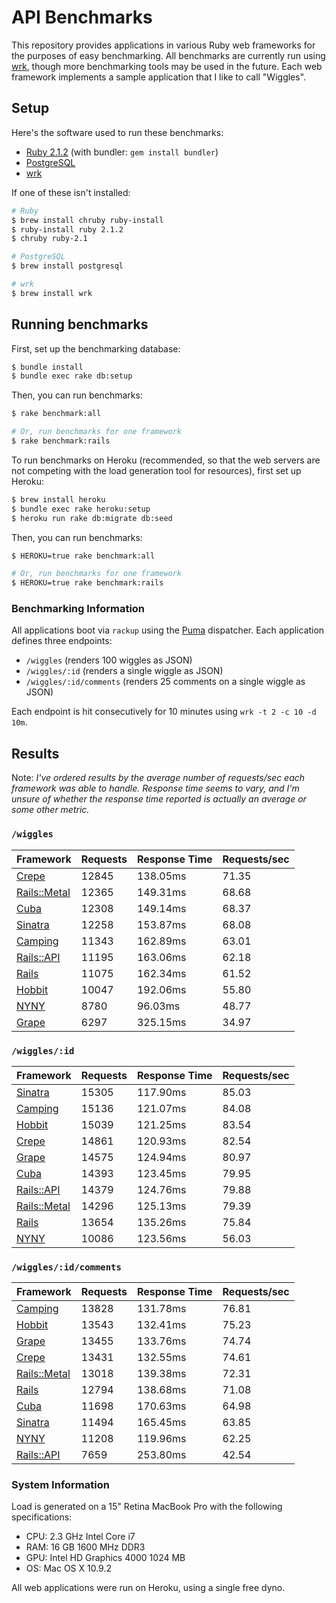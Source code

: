 # API Benchmarks

This repository provides applications in various Ruby web frameworks for the purposes of easy benchmarking. All benchmarks are currently run using [wrk][wrk], though more benchmarking tools may be used in the future. Each web framework implements a sample application that I like to call "Wiggles".

## Setup

Here's the software used to run these benchmarks:

* [Ruby 2.1.2][ruby] (with bundler: `gem install bundler`)
* [PostgreSQL][postgresql]
* [wrk][wrk]

If one of these isn't installed:

```bash
# Ruby
$ brew install chruby ruby-install
$ ruby-install ruby 2.1.2
$ chruby ruby-2.1

# PostgreSQL
$ brew install postgresql

# wrk
$ brew install wrk
```

## Running benchmarks

First, set up the benchmarking database:

```bash
$ bundle install
$ bundle exec rake db:setup
```

Then, you can run benchmarks:

```bash
$ rake benchmark:all

# Or, run benchmarks for one framework
$ rake benchmark:rails
```

To run benchmarks on Heroku (recommended, so that the web servers are not competing with the load generation tool for resources), first set up Heroku:

```bash
$ brew install heroku
$ bundle exec rake heroku:setup
$ heroku run rake db:migrate db:seed
```

Then, you can run benchmarks:

```bash
$ HEROKU=true rake benchmark:all

# Or, run benchmarks for one framework
$ HEROKU=true rake benchmark:rails
```

### Benchmarking Information

All applications boot via `rackup` using the [Puma][puma] dispatcher. Each application defines three endpoints:

 * `/wiggles` (renders 100 wiggles as JSON)
 * `/wiggles/:id` (renders a single wiggle as JSON)
 * `/wiggles/:id/comments` (renders 25 comments on a single wiggle as JSON)

Each endpoint is hit consecutively for 10 minutes using `wrk -t 2 -c 10 -d 10m`.

## Results

Note: _I've ordered results by the average number of requests/sec each framework was able to handle. Response time seems to vary, and I'm unsure of whether the response time reported is actually an average or some other metric._

### `/wiggles`

| Framework                   | Requests | Response Time | Requests/sec |
|-----------------------------|----------|---------------|--------------|
| [Crepe][crepe]              | 12845    | 138.05ms      | 71.35        |
| [Rails::Metal][rails-metal] | 12365    | 149.31ms      | 68.68        |
| [Cuba][cuba]                | 12308    | 149.14ms      | 68.37        |
| [Sinatra][sinatra]          | 12258    | 153.87ms      | 68.08        |
| [Camping][camping]          | 11343    | 162.89ms      | 63.01        |
| [Rails::API][rails-api]     | 11195    | 163.06ms      | 62.18        |
| [Rails][rails]              | 11075    | 162.34ms      | 61.52        |
| [Hobbit][hobbit]            | 10047    | 192.06ms      | 55.80        |
| [NYNY][nyny]                | 8780     | 96.03ms       | 48.77        |
| [Grape][grape]              | 6297     | 325.15ms      | 34.97        |

### `/wiggles/:id`

| Framework                   | Requests | Response Time | Requests/sec |
|-----------------------------|----------|---------------|--------------|
| [Sinatra][sinatra]          | 15305    | 117.90ms      | 85.03        |
| [Camping][camping]          | 15136    | 121.07ms      | 84.08        |
| [Hobbit][hobbit]            | 15039    | 121.25ms      | 83.54        |
| [Crepe][crepe]              | 14861    | 120.93ms      | 82.54        |
| [Grape][grape]              | 14575    | 124.94ms      | 80.97        |
| [Cuba][cuba]                | 14393    | 123.45ms      | 79.95        |
| [Rails::API][rails-api]     | 14379    | 124.76ms      | 79.88        |
| [Rails::Metal][rails-metal] | 14296    | 125.13ms      | 79.39        |
| [Rails][rails]              | 13654    | 135.26ms      | 75.84        |
| [NYNY][nyny]                | 10086    | 123.56ms      | 56.03        |

### `/wiggles/:id/comments`

| Framework                   | Requests | Response Time | Requests/sec |
|-----------------------------|----------|---------------|--------------|
| [Camping][camping]          | 13828    | 131.78ms      | 76.81        |
| [Hobbit][hobbit]            | 13543    | 132.41ms      | 75.23        |
| [Grape][grape]              | 13455    | 133.76ms      | 74.74        |
| [Crepe][crepe]              | 13431    | 132.55ms      | 74.61        |
| [Rails::Metal][rails-metal] | 13018    | 139.38ms      | 72.31        |
| [Rails][rails]              | 12794    | 138.68ms      | 71.08        |
| [Cuba][cuba]                | 11698    | 170.63ms      | 64.98        |
| [Sinatra][sinatra]          | 11494    | 165.45ms      | 63.85        |
| [NYNY][nyny]                | 11208    | 119.96ms      | 62.25        |
| [Rails::API][rails-api]     | 7659     | 253.80ms      | 42.54        |

### System Information

Load is generated on a 15" Retina MacBook Pro with the following specifications:

 * CPU: 2.3 GHz Intel Core i7
 * RAM: 16 GB 1600 MHz DDR3
 * GPU: Intel HD Graphics 4000 1024 MB
 * OS: Mac OS X 10.9.2

All web applications were run on Heroku, using a single free dyno.

[camping]: https://github.com/camping/camping
[cuba]: https://github.com/soveran/cuba
[crepe]: https://github.com/crepe/crepe
[grape]: https://github.com/intridea/grape
[hobbit]: https://github.com/patriciomacadden/hobbit
[nyny]: https://github.com/alisnic/nyny
[rails]: https://github.com/rails/rails
[rails-api]: https://github.com/rails-api/rails-api
[rails-metal]: http://api.rubyonrails.org/classes/ActionController/Metal.html
[sinatra]: https://github.com/sinatra/sinatra/
[postgresql]: http://www.postgresql.org
[puma]: https://github.com/puma/puma
[ruby]: https://github.com/ruby/ruby
[wrk]: https://github.com/wg/wrk
